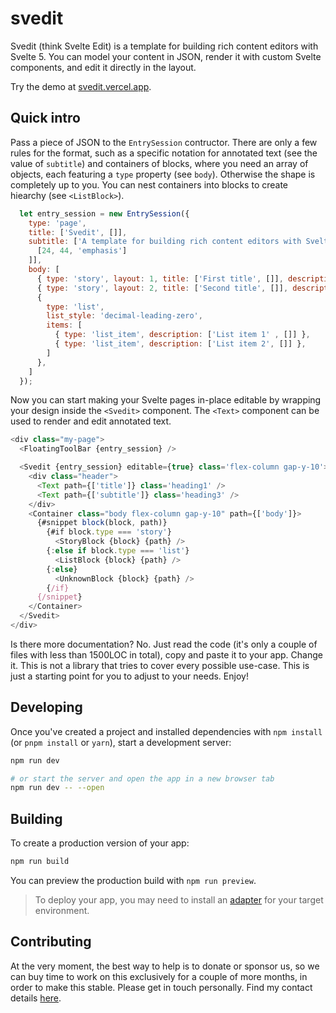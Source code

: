 # svedit

Svedit (think Svelte Edit) is a template for building rich content editors with Svelte 5. You can model your content in JSON, render it with custom Svelte components, and edit it directly in the layout.

Try the demo at [svedit.vercel.app](https://svedit.vercel.app).

## Quick intro

Pass a piece of JSON to the `EntrySession` contructor. There are only a few rules for the format, such as a specific notation for annotated text (see the value of `subtitle`) and containers of blocks, where you need an array of objects, each featuring a `type` property (see `body`). Otherwise the shape is completely up to you. You can nest containers into blocks to create hiearchy (see `<ListBlock>`).

```js
  let entry_session = new EntrySession({
    type: 'page',
    title: ['Svedit', []],
    subtitle: ['A template for building rich content editors with Svelte 5', [
      [24, 44, 'emphasis']
    ]],
    body: [
      { type: 'story', layout: 1, title: ['First title', []], description: ['First description', []] },
      { type: 'story', layout: 2, title: ['Second title', []], description: ['Second description', []] },
      {
        type: 'list',
        list_style: 'decimal-leading-zero',
        items: [
          { type: 'list_item', description: ['List item 1' , []] },
          { type: 'list_item', description: ['List item 2', []] },
        ]
      },
    ]
  });
```

Now you can start making your Svelte pages in-place editable by wrapping your design inside the `<Svedit>` component. The `<Text>` component can be used to render and edit annotated text.

```js
<div class="my-page">
  <FloatingToolBar {entry_session} />

  <Svedit {entry_session} editable={true} class='flex-column gap-y-10'>
    <div class="header">
      <Text path={['title']} class='heading1' />
      <Text path={['subtitle']} class='heading3' />
    </div>
    <Container class="body flex-column gap-y-10" path={['body']}>
      {#snippet block(block, path)}
        {#if block.type === 'story'}
          <StoryBlock {block} {path} />
        {:else if block.type === 'list'}
          <ListBlock {block} {path} />
        {:else}
          <UnknownBlock {block} {path} />
        {/if}
      {/snippet}
    </Container>
  </Svedit>
</div>
```

Is there more documentation? No. Just read the code (it's only a couple of files with less than 1500LOC in total), copy and paste it to your app. Change it. This is not a library that tries to cover every possible use-case. This is just a starting point for you to adjust to your needs. Enjoy!

## Developing

Once you've created a project and installed dependencies with `npm install` (or `pnpm install` or `yarn`), start a development server:

```bash
npm run dev

# or start the server and open the app in a new browser tab
npm run dev -- --open
```

## Building

To create a production version of your app:

```bash
npm run build
```

You can preview the production build with `npm run preview`.

> To deploy your app, you may need to install an [adapter](https://kit.svelte.dev/docs/adapters) for your target environment.

## Contributing

At the very moment, the best way to help is to donate or sponsor us, so we can buy time to work on this exclusively for a couple of more months, in order to make this stable. Please get in touch personally. Find my contact details [here](https://editable.website).